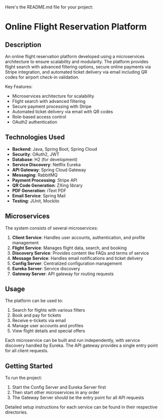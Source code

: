 Here's the README.md file for your project:

# Online Flight Reservation Platform

## Description
An online flight reservation platform developed using a microservices architecture to ensure scalability and modularity. The platform provides flight search with advanced filtering options, secure online payments via Stripe integration, and automated ticket delivery via email including QR codes for airport check-in validation.

Key Features:
- Microservices architecture for scalability
- Flight search with advanced filtering
- Secure payment processing with Stripe
- Automated ticket delivery via email with QR codes
- Role-based access control
- OAuth2 authentication

## Technologies Used
- **Backend**: Java, Spring Boot, Spring Cloud
- **Security**: OAuth2, JWT
- **Database**: H2 (for development)
- **Service Discovery**: Netflix Eureka
- **API Gateway**: Spring Cloud Gateway
- **Messaging**: RabbitMQ
- **Payment Processing**: Stripe API
- **QR Code Generation**: ZXing library
- **PDF Generation**: iText PDF
- **Email Service**: Spring Mail
- **Testing**: JUnit, Mockito

## Microservices
The system consists of several microservices:
1. **Client Service**: Handles user accounts, authentication, and profile management
2. **Flight Service**: Manages flight data, search, and booking
3. **Discovery Service**: Provides content like FAQs and terms of service
4. **Message Service**: Handles email notifications and ticket delivery
5. **Config Server**: Centralized configuration management
6. **Eureka Server**: Service discovery
7. **Gateway Server**: API gateway for routing requests

## Usage
The platform can be used to:
1. Search for flights with various filters
2. Book and pay for tickets
3. Receive e-tickets via email
4. Manage user accounts and profiles
5. View flight details and special offers

Each microservice can be built and run independently, with service discovery handled by Eureka. The API gateway provides a single entry point for all client requests.

## Getting Started
To run the project:
1. Start the Config Server and Eureka Server first
2. Then start other microservices in any order
3. The Gateway Server should be the entry point for all API requests

Detailed setup instructions for each service can be found in their respective directories.
